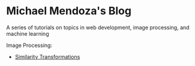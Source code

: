 
# Michael Mendoza's Blog

A series of tutorials on topics in web development, image processing, and machine learning

Image Processing:
- [Similarity Transformations](similarity-transformation.md)